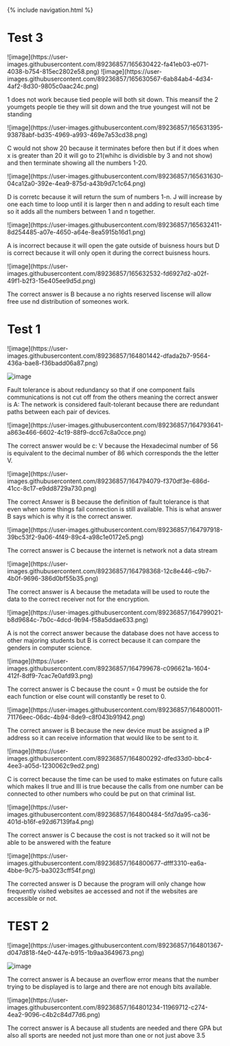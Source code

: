 {% include navigation.html %}


<h1>Test 3</h1>
![image](https://user-images.githubusercontent.com/89236857/165630422-fa41eb03-e071-4038-b754-815ec2802e58.png)
![image](https://user-images.githubusercontent.com/89236857/165630567-6ab84ab4-4d34-4af2-8d30-9805c0aac24c.png)
<p>1 does not work because tied people will both sit down. This meansif the 2 youmgets people tie they will sit down and the true youngest will not be standing</p>
![image](https://user-images.githubusercontent.com/89236857/165631395-93878abf-bd35-4969-a993-469e7a53cd38.png)
<p>C would not show 20 because it terminates before then but if it does when x is greater than 20 it will go to 21(whihc is dividisble by 3 and not show) and then terminate showing all the numbers 1-20.</p>
![image](https://user-images.githubusercontent.com/89236857/165631630-04ca12a0-392e-4ea9-875d-a43b9d7c1c64.png)
<p>D is corretc because it will return the sum of numbers 1-n. J will increase by one each time to loop until it is larger then n and adding to result each time so it adds all the numbers between 1 and n together.</p>
![image](https://user-images.githubusercontent.com/89236857/165632411-8d254485-a07e-4650-a64e-8ea5915b16d1.png)
<p>A is incorrect because it will open the gate outside of buisness hours but D is correct because it will only open it during the correct buisness hours.</p>
![image](https://user-images.githubusercontent.com/89236857/165632532-fd6927d2-a02f-49f1-b2f3-15e405ee9d5d.png)
<p>The correct answer is B because a no rights reserved liscense will allow free use nd distribution of someones work.</p>

<h1>Test 1</h1>
![image](https://user-images.githubusercontent.com/89236857/164801442-dfada2b7-9564-436a-bae8-f36badd06a87.png)

![image](https://user-images.githubusercontent.com/89236857/164793455-939245fa-f198-4525-b5b3-65e5682f1ee8.png)
<p>Fault tolerance is about redundancy so that if one component fails communications is not cut off from the others meaning the correct answer is A: The network is considered fault-tolerant because there are redundant paths between each pair of devices.</p>
![image](https://user-images.githubusercontent.com/89236857/164793641-a863e466-6602-4c19-88f9-dcc67c8a0cce.png)
<p>The correct answer would be c: V because the Hexadecimal number of 56 is equivalent to the decimal number of 86 which corresponds the the letter V.</p>
![image](https://user-images.githubusercontent.com/89236857/164794079-f370df3e-686d-41cc-8c17-e9dd8729a730.png)
<p>The correct Answer is B because the definition of fault tolerance is that even when some things fail connection is still available. This is what answer B says which is why it is the correct answer.</p>
![image](https://user-images.githubusercontent.com/89236857/164797918-39bc53f2-9a06-4f49-89c4-a98c1e0172e5.png)
<p>The correct answer is C because the internet is network not a data stream</p>
![image](https://user-images.githubusercontent.com/89236857/164798368-12c8e446-c9b7-4b0f-9696-386d0bf55b35.png)
<p>The correct answer is A because the metadata will be used to route the data to the correct receiver not for the encryption.</p>
![image](https://user-images.githubusercontent.com/89236857/164799021-b8d9684c-7b0c-4dcd-9b94-f58a5ddae633.png)
<p>A is not the correct answer because the database does not have access to other majoring students but B is correct because it can compare the genders in computer science.</p>
![image](https://user-images.githubusercontent.com/89236857/164799678-c096621a-1604-412f-8df9-7cac7e0afd93.png)
<p>The correct answer is C because the count = 0 must be outside the for each function or else count will constantly be reset to 0.</p>
![image](https://user-images.githubusercontent.com/89236857/164800011-71176eec-06dc-4b94-8de9-c8f043b91942.png)
<p>The correct answer is B because the new device must be assigned a IP address so it can receive information that would like to be sent to it.</p>
![image](https://user-images.githubusercontent.com/89236857/164800292-dfed33d0-bbc4-4ee3-a05d-1230062c9ed2.png)
<p>C is correct because the time can be used to make estimates on future calls which makes II true and III is true because the calls from one number can be connected to other numbers who could be put on that criminal list.</p>
![image](https://user-images.githubusercontent.com/89236857/164800484-5fd7da95-ca36-401d-b16f-e92d67139fa4.png)
<p>The correct answer is C because the cost is not tracked so it will not be able to be answered with the feature</p>
![image](https://user-images.githubusercontent.com/89236857/164800677-dfff3310-ea6a-4bbe-9c75-ba3023cff54f.png)
<p>The corrected answer is D because the program will only change how frequently visited websites ae accessed and not if the websites are accessible or not.</p>


<h1>TEST 2</h1>
![image](https://user-images.githubusercontent.com/89236857/164801367-d047d818-f4e0-447e-b915-1b9aa3649673.png)

![image](https://user-images.githubusercontent.com/89236857/164801058-e02a52a3-bf3c-45f5-bb9d-1e0c2c04819c.png)
<p>The correct answer is A because an overflow error means that the number trying to be displayed is to large and there are not enough bits available.</p>
![image](https://user-images.githubusercontent.com/89236857/164801234-11969712-c274-4ea2-9096-c4b2c84d77d6.png)
<p>The correct answer is A because all students are needed and there GPA but also all sports are needed not just more than one or not just above 3.5</p>

